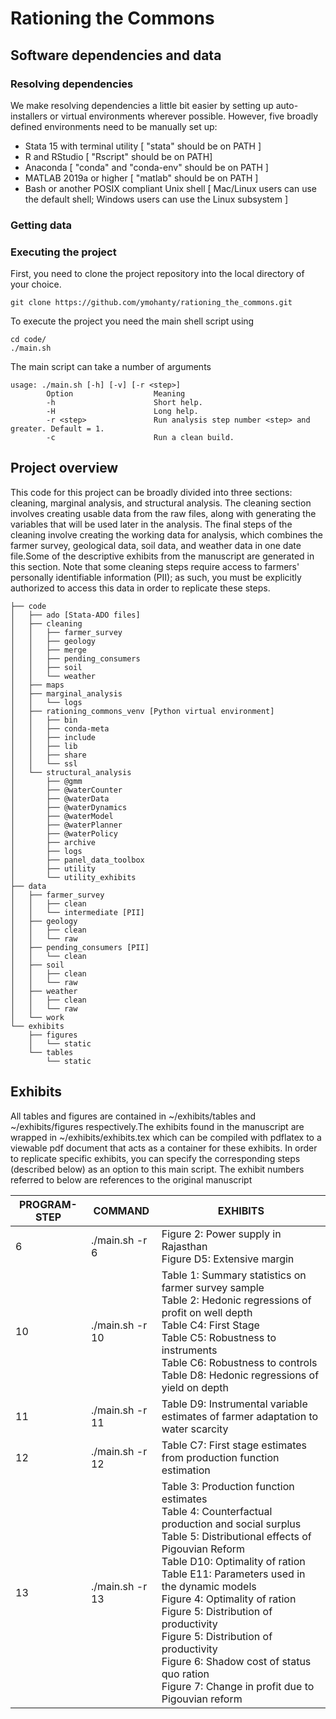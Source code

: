 # Rationing the Commons

## Software dependencies and data

### Resolving dependencies   
We make resolving dependencies a little bit easier by setting up auto-installers or virtual environments wherever possible. However, five broadly defined environments need to be manually set up:
       
* Stata 15 with terminal utility [ "stata" should be on PATH ]
* R and RStudio [ "Rscript" should be on PATH]
* Anaconda [ "conda" and "conda-env" should be on PATH ]
* MATLAB 2019a or higher [ "matlab" should be on PATH ] 
* Bash or another POSIX compliant Unix shell [ Mac/Linux users can use the default shell; Windows users can use the Linux subsystem ]
                                                       
                                                       
### Getting data


### Executing the project
First, you need to clone the project repository into the local directory of your choice.

```
git clone https://github.com/ymohanty/rationing_the_commons.git
```

To execute the project you need the main shell script using

```
cd code/
./main.sh
```

The main script can take a number of arguments

```   
usage: ./main.sh [-h] [-v] [-r <step>] 
        Option                  Meaning
        -h                      Short help.
        -H                      Long help.
        -r <step>               Run analysis step number <step> and greater. Default = 1.
        -c                      Run a clean build.
```
                                                       
## Project overview
This code for this project can be broadly divided into three sections: cleaning, marginal analysis, and structural analysis. The cleaning section involves creating usable data from the raw files, along with generating the variables that will be used later in the analysis. The final steps of the cleaning involve creating the working data for analysis, which combines the farmer survey, geological data, soil data, and weather data in one date file.Some of the descriptive exhibits from the manuscript are generated in this section. Note that some cleaning steps require access to farmers' personally identifiable information (PII);  as such, you must be explicitly authorized to access this data in order to replicate these steps.

```
├── code
│   ├── ado [Stata-ADO files]
│   ├── cleaning
│   │   ├── farmer_survey 
│   │   ├── geology 
│   │   ├── merge
│   │   ├── pending_consumers 
│   │   ├── soil
│   │   └── weather
│   ├── maps
│   ├── marginal_analysis
│   │   └── logs
│   ├── rationing_commons_venv [Python virtual environment]
│   │   ├── bin
│   │   ├── conda-meta
│   │   ├── include
│   │   ├── lib
│   │   ├── share
│   │   └── ssl
│   └── structural_analysis
│       ├── @gmm
│       ├── @waterCounter
│       ├── @waterData
│       ├── @waterDynamics
│       ├── @waterModel
│       ├── @waterPlanner
│       ├── @waterPolicy
│       ├── archive
│       ├── logs
│       ├── panel_data_toolbox
│       ├── utility
│       └── utility_exhibits
├── data
│   ├── farmer_survey
│   │   ├── clean
│   │   └── intermediate [PII]
│   ├── geology
│   │   ├── clean
│   │   └── raw
│   ├── pending_consumers [PII]
│   │   └── clean
│   ├── soil
│   │   ├── clean
│   │   └── raw
│   ├── weather
│   │   ├── clean
│   │   └── raw
│   └── work
└── exhibits
    ├── figures
    │   └── static
    └── tables
        └── static
 ```
 
## Exhibits

All tables and figures are contained in ~/exhibits/tables and ~/exhibits/figures respectively.The exhibits found in the manuscript are wrapped in ~/exhibits/exhibits.tex which can be compiled with pdflatex to a viewable pdf document that acts as a container for these exhibits. In order to replicate specific exhibits, you can specify the corresponding steps (described below) as an option to this main script. The exhibit numbers referred to below are references to the original manuscript

PROGRAM-STEP | COMMAND | EXHIBITS
------------ | ------- | --------
6  |  ./main.sh -r 6  | Figure 2: Power supply in Rajasthan <br> Figure D5: Extensive margin
10  |  ./main.sh -r 10   | Table 1: Summary statistics on farmer survey sample <br> Table 2: Hedonic regressions of profit on well depth <br> Table C4: First Stage <br> Table C5: Robustness to instruments <br> Table C6: Robustness to controls <br> Table D8: Hedonic regressions of yield on depth
11 |  ./main.sh -r 11 | Table D9: Instrumental variable estimates of farmer adaptation to water scarcity
12 |  ./main.sh -r 12 | Table C7: First stage estimates from production function estimation
13  | ./main.sh -r 13 | Table 3: Production function estimates <br> Table 4: Counterfactual production and social surplus <br> Table 5: Distributional effects of Pigouvian Reform <br> Table D10: Optimality of ration <br> Table E11: Parameters used in the dynamic models <br> Figure 4: Optimality of ration <br> Figure 5: Distribution of productivity <br> Figure 5: Distribution of productivity <br> Figure 6: Shadow cost of status quo ration <br> Figure 7: Change in profit due to Pigouvian reform 


 
